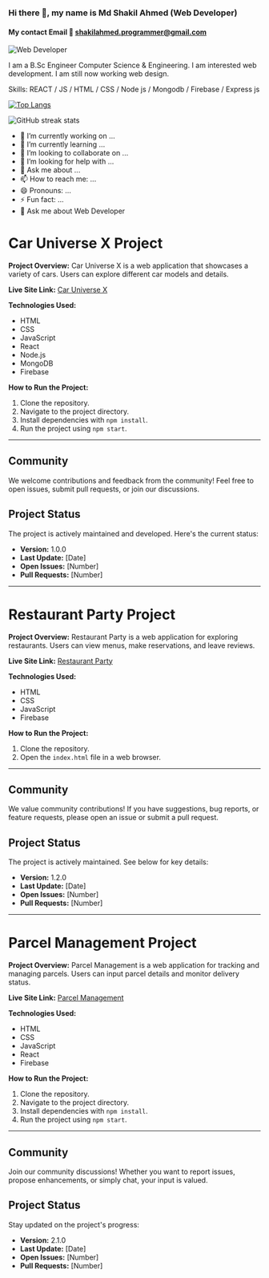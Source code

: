 ### Hi there 👋, my name is Md Shakil Ahmed (Web Developer)
#### My contact Email 📨 shakilahmed.programmer@gmail.com

![Web Developer](https://i.ibb.co/Sm3PYLD/photo-6314292723821166525-y.jpg)

I am a B.Sc Engineer Computer Science & Engineering. I am interested web development. I am still now working web design.

Skills: REACT / JS / HTML / CSS / Node js / Mongodb / Firebase / Express js

[![Top Langs](https://github-readme-stats.vercel.app/api/top-langs/?username=shakilahmedgit)](https://github.com/anuraghazra/github-readme-stats)

![GitHub streak stats](https://streak-stats.demolab.com/?user=shakilahmedgit)  


- 🔭 I’m currently working on ...
- 🌱 I’m currently learning ...
- 👯 I’m looking to collaborate on ...
- 🤔 I’m looking for help with ...
- 💬 Ask me about ...
- 📫 How to reach me: ...
- 😄 Pronouns: ...
- ⚡ Fun fact: ...
- 💬 Ask me about Web Developer  



# Car Universe X Project

**Project Overview:**
Car Universe X is a web application that showcases a variety of cars. Users can explore different car models and details.

**Live Site Link:**
[Car Universe X](https://car-universe-x.web.app)

**Technologies Used:**
- HTML
- CSS
- JavaScript
- React
- Node.js
- MongoDB
- Firebase

**How to Run the Project:**
1. Clone the repository.
2. Navigate to the project directory.
3. Install dependencies with `npm install`.
4. Run the project using `npm start`.

---

## Community

We welcome contributions and feedback from the community! Feel free to open issues, submit pull requests, or join our discussions.

## Project Status

The project is actively maintained and developed. Here's the current status:

- **Version:** 1.0.0
- **Last Update:** [Date]
- **Open Issues:** [Number]
- **Pull Requests:** [Number]

---

# Restaurant Party Project

**Project Overview:**
Restaurant Party is a web application for exploring restaurants. Users can view menus, make reservations, and leave reviews.

**Live Site Link:**
[Restaurant Party](https://restaurant-firebase-8f21c.web.app)

**Technologies Used:**
- HTML
- CSS
- JavaScript
- Firebase

**How to Run the Project:**
1. Clone the repository.
2. Open the `index.html` file in a web browser.

---

## Community

We value community contributions! If you have suggestions, bug reports, or feature requests, please open an issue or submit a pull request.

## Project Status

The project is actively maintained. See below for key details:

- **Version:** 1.2.0
- **Last Update:** [Date]
- **Open Issues:** [Number]
- **Pull Requests:** [Number]

---

# Parcel Management Project

**Project Overview:**
Parcel Management is a web application for tracking and managing parcels. Users can input parcel details and monitor delivery status.

**Live Site Link:**
[Parcel Management](https://parcel-management-client.web.app)

**Technologies Used:**
- HTML
- CSS
- JavaScript
- React
- Firebase

**How to Run the Project:**
1. Clone the repository.
2. Navigate to the project directory.
3. Install dependencies with `npm install`.
4. Run the project using `npm start`.

---

## Community

Join our community discussions! Whether you want to report issues, propose enhancements, or simply chat, your input is valued.

## Project Status

Stay updated on the project's progress:

- **Version:** 2.1.0
- **Last Update:** [Date]
- **Open Issues:** [Number]
- **Pull Requests:** [Number]
